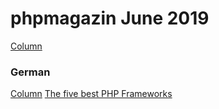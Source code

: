 # phpmagazin June 2019

[Column](column.md)

### German
[Column](column_de.md)
[The five best PHP Frameworks](the-five-best-PHP-frameworks_de.md)
